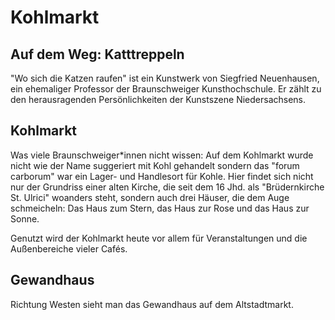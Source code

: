 # Kohlmarkt
## Auf dem Weg: Katttreppeln
"Wo sich die Katzen raufen" ist ein Kunstwerk von Siegfried Neuenhausen, ein ehemaliger Professor der Braunschweiger Kunsthochschule. Er zählt zu den herausragenden Persönlichkeiten der Kunstszene Niedersachsens. 

## Kohlmarkt
Was viele Braunschweiger*innen nicht wissen: Auf dem Kohlmarkt wurde nicht wie der Name suggeriert mit Kohl gehandelt sondern das "forum carborum" war ein Lager- und Handlesort für Kohle. Hier findet sich nicht nur der Grundriss einer alten Kirche, die seit dem 16 Jhd. als "Brüdernkirche St. Ulrici" woanders steht, sondern auch drei Häuser, die dem Auge schmeicheln: Das Haus zum Stern, das Haus zur Rose und das Haus zur Sonne.

Genutzt wird der Kohlmarkt heute vor allem für Veranstaltungen und die Außenbereiche vieler Cafés.

## Gewandhaus
Richtung Westen sieht man das Gewandhaus auf dem Altstadtmarkt.